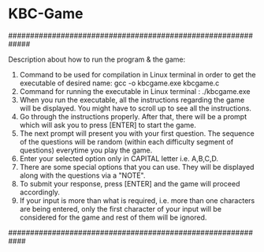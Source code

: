 # KBC-Game

#############################################################

Description about how to run the program & the game: 
1. Command to be used for compilation in Linux terminal in order to get the executable of desired name: gcc -o kbcgame.exe kbcgame.c
2. Command for running the executable in Linux terminal : ./kbcgame.exe
3. When you run the executable, all the instructions regarding the game will be displayed. You might have to scroll up to see all the instructions.
4. Go through the instructions properly. After that, there will be a prompt which will ask you to press [ENTER] to start the game. 
5. The next prompt will present you with your first question. The sequence of the questions will be random (within each difficulty segment of questions) everytime you play the game. 
6. Enter your selected option only in CAPITAL letter i.e. A,B,C,D.
7. There are some special options that you can use. They will be displayed along with the questions via a "NOTE". 
8. To submit your response, press [ENTER] and the game will proceed accordingly.
9. If your input is more than what is required, i.e. more than one characters are being entered, only the first character of your input will be considered for the game and rest of them will be ignored.

############################################################
